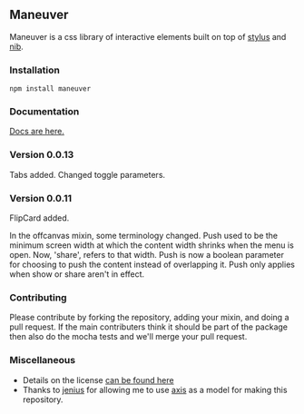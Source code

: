 Maneuver
----

Maneuver is a css library of interactive elements built on top of [stylus](https://github.com/LearnBoost/stylus) and [nib](http://visionmedia.github.io/nib/).

### Installation

```
npm install maneuver
```

### Documentation

<a href="http://rhythnic.github.io/maneuver-docs/">Docs are here.</a>

### Version 0.0.13
Tabs added.
Changed toggle parameters.

### Version 0.0.11
FlipCard added.

In the offcanvas mixin, some terminology changed.  Push used to be the minimum screen width at which the content width shrinks when the menu is open.  Now, 'share', refers to that width.  Push is now a boolean parameter for choosing to push the content instead of overlapping it.  Push only applies when show or share aren't in effect.

### Contributing
Please contribute by forking the repository, adding your mixin, and doing a pull request.  If the main contributers think it should be part of the package then also do the mocha tests and we'll merge your pull request.


### Miscellaneous

- Details on the license [can be found here](license.md)
- Thanks to <a href="https://github.com/jenius">jenius</a> for allowing me to use <a href="https://github.com/jenius/axis">axis</a> as a model for making this repository.